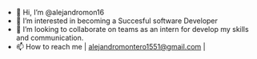 - 👋 Hi, I’m @alejandromon16
- 👀 I’m interested in becoming a Succesful software Developer
- 💞️ I’m looking to collaborate on teams as an intern for develop my skills and communication.
- 📫 How to reach me | alejandromontero1551@gmail.com |

<!---
alejandromon16/alejandromon16 is a ✨ special ✨ repository because its `README.md` (this file) appears on your GitHub profile.
You can click the Preview link to take a look at your changes.
--->
